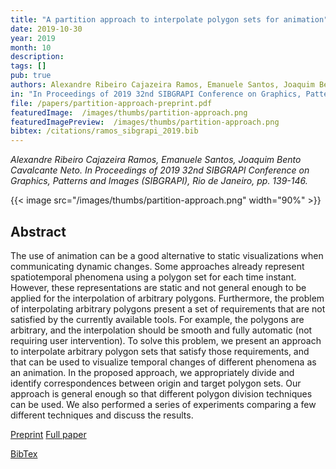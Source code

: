 ```yaml
---
title: "A partition approach to interpolate polygon sets for animation"
date: 2019-10-30
year: 2019
month: 10
description:
tags: []
pub: true
authors: Alexandre Ribeiro Cajazeira Ramos, Emanuele Santos, Joaquim Bento Cavalcante Neto
in: "In Proceedings of 2019 32nd SIBGRAPI Conference on Graphics, Patterns and Images (SIBGRAPI), Rio de Janeiro, pp. 139-146"
file: /papers/partition-approach-preprint.pdf
featuredImage:  /images/thumbs/partition-approach.png
featuredImagePreview:  /images/thumbs/partition-approach.png
bibtex: /citations/ramos_sibgrapi_2019.bib
---
```


*Alexandre Ribeiro Cajazeira Ramos, Emanuele Santos, Joaquim Bento Cavalcante Neto. In Proceedings of 2019 32nd SIBGRAPI Conference on Graphics, Patterns and Images (SIBGRAPI), Rio de Janeiro, pp. 139-146.*

{{< image src="/images/thumbs/partition-approach.png" width="90%" >}}

## Abstract

The use of animation can be a good alternative to
static visualizations when communicating dynamic changes. Some
approaches already represent spatiotemporal phenomena using
a polygon set for each time instant. However, these representations are static and not general enough to be applied for the
interpolation of arbitrary polygons. Furthermore, the problem
of interpolating arbitrary polygons present a set of requirements
that are not satisfied by the currently available tools. For example,
the polygons are arbitrary, and the interpolation should be
smooth and fully automatic (not requiring user intervention).
To solve this problem, we present an approach to interpolate
arbitrary polygon sets that satisfy those requirements, and that
can be used to visualize temporal changes of different phenomena
as an animation. In the proposed approach, we appropriately
divide and identify correspondences between origin and target
polygon sets. Our approach is general enough so that different
polygon division techniques can be used. We also performed a
series of experiments comparing a few different techniques and
discuss the results.

[Preprint](/papers/partition-approach-preprint.pdf) [Full paper](https://conferences.computer.org/sibgrapi/2019/pdfs/SIBGRAPI2019-44CNA7QI0AIw6YsYtKI4QT/7cJI3RimtjYWy15vB6srVy/3GwM7pLfsnSfUTr4Wb8DbM.pdf)

[BibTex](/citations/ramos_sibgrapi_2019.bib)